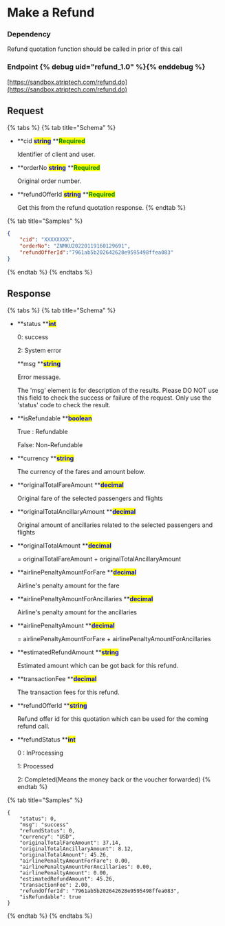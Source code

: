 # Make a Refund

### Dependency

Refund quotation function should be called in prior of this call

### Endpoint {% debug uid="refund_1.0" %}{% enddebug %}

[https://sandbox.atriptech.com/refund.do](https://sandbox.atriptech.com/refund.do)

## Request

{% tabs %}
{% tab title="Schema" %}
*   **cid **<mark style="color:blue;">**string**</mark>**  **<mark style="color:green;">**Required**</mark>

    Identifier of client and user.
*   **orderNo **<mark style="color:blue;">**string**</mark>**  **<mark style="color:green;">**Required**</mark>

    Original order number.
*   **refundOfferId **<mark style="color:blue;">**string**</mark>**  **<mark style="color:green;">**Required**</mark>

    Get this from the refund quotation response.
{% endtab %}

{% tab title="Samples" %}
```json
{
    "cid": "XXXXXXXX",
    "orderNo": "ZNMKU20220119160129691",
    "refundOfferId":"7961ab5b202642628e9595498ffea083"
}
```
{% endtab %}
{% endtabs %}

## Response

{% tabs %}
{% tab title="Schema" %}
*   **status **<mark style="color:blue;">**int**</mark>

    0: success

    2: System error
    
    **msg **<mark style="color:blue;">**string**</mark>

    Error message.
    
    The 'msg' element is for description of the results. Please DO NOT use this field to check the success or failure of the request. Only use the 'status' code to         check the result.
*   **isRefundable **<mark style="color:blue;">**boolean**</mark>

    True : Refundable

    False: Non-Refundable
*   **currency **<mark style="color:blue;">**string**</mark>

    The currency of the fares and amount below.
*   **originalTotalFareAmount **<mark style="color:blue;">**decimal**</mark>

    Original fare of the selected passengers and flights
*   **originalTotalAncillaryAmount **<mark style="color:blue;">**decimal**</mark>

    Original amount of ancillaries related to the selected passengers and flights
*   **originalTotalAmount **<mark style="color:blue;">**decimal**</mark>

    \= originalTotalFareAmount + originalTotalAncillaryAmount
*   **airlinePenaltyAmountForFare **<mark style="color:blue;">**decimal**</mark>

    Airline's penalty amount for the fare
*   **airlinePenaltyAmountForAncillaries **<mark style="color:blue;">**decimal**</mark>

    Airline's penalty amount for the ancillaries
*   **airlinePenaltyAmount **<mark style="color:blue;">**decimal**</mark>

    \= airlinePenaltyAmountForFare + airlinePenaltyAmountForAncillaries
*   **estimatedRefundAmount **<mark style="color:blue;">**string**</mark>

    Estimated amount which can be got back for this refund.
*   **transactionFee **<mark style="color:blue;">**decimal**</mark>

    The transaction fees for this refund.
*   **refundOfferId **<mark style="color:blue;">**string**</mark>

    Refund offer id for this quotation which can be used for the coming refund call.
*   **refundStatus **<mark style="color:blue;">**int**</mark>

    0 : InProcessing

    1: Processed

    2: Completed(Means the money back or the voucher forwarded)
{% endtab %}

{% tab title="Samples" %}
```
{
    "status": 0,
    "msg": "success"
    "refundStatus": 0,
    "currency": "USD",
    "originalTotalFareAmount": 37.14,
    "originalTotalAncillaryAmount": 8.12,
    "originalTotalAmount": 45.26,
    "airlinePenaltyAmountForFare": 0.00,
    "airlinePenaltyAmountForAncillaries": 0.00,
    "airlinePenaltyAmount": 0.00,
    "estimatedRefundAmount": 45.26,
    "transactionFee": 2.00,
    "refundOfferId": "7961ab5b202642628e9595498ffea083",
    "isRefundable": true   
}
```
{% endtab %}
{% endtabs %}
